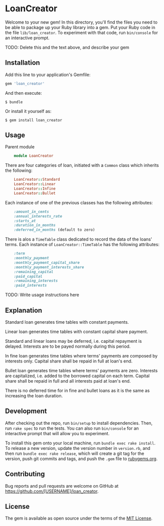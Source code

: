 # LoanCreator

Welcome to your new gem! In this directory, you'll find the files you need to be able to package up your Ruby library into a gem. Put your Ruby code in the file `lib/loan_creator`. To experiment with that code, run `bin/console` for an interactive prompt.

TODO: Delete this and the text above, and describe your gem

## Installation

Add this line to your application's Gemfile:

```ruby
gem 'loan_creator'
```

And then execute:

    $ bundle

Or install it yourself as:

    $ gem install loan_creator

## Usage

Parent module
```ruby
    module LoanCreator
```

There are four categories of loan, initiated with a `Common` class which inherits the following:
```ruby
    LoanCreator::Standard
    LoanCreator::Linear
    LoanCreator::Infine
    LoanCreator::Bullet
```
Each instance of one of the previous classes has the following attributes:
```ruby
    :amount_in_cents
    :annual_interests_rate
    :starts_at
    :duration_in_months
    :deferred_in_months (default to zero)
```

There is alos a `TimeTable` class dedicated to record the data of the loans' terms.
Each instance of `LoanCreator::TimeTable` has the following attributes:
```ruby
    :term
    :monthly_payment
    :monthly_payment_capital_share
    :monthly_payment_interests_share
    :remaining_capital
    :paid_capital
    :remaining_interests
    :paid_interests
```

TODO: Write usage instructions here

## Explanation

Standard loan generates time tables with constant payments.

Linear loan generates time tables with constant capital share payment.

Standard and linear loans may be deferred, i.e. capital repayment is delayed. Interests are to be payed normally during this period.

In fine loan generates time tables where terms' payments are composed by interests only.
Capital share shall be repaid in full at loan's end.

Bullet loan generates time tables where terms' payments are zero.
Interests are capitalized, i.e. added to the borrowed capital on each term.
Capital share shall be repaid in full and all interests paid at loan's end.

There is no deferred time for in fine and bullet loans as it is the same as increasing the loan duration.

## Development

After checking out the repo, run `bin/setup` to install dependencies. Then, run `rake spec` to run the tests. You can also run `bin/console` for an interactive prompt that will allow you to experiment.

To install this gem onto your local machine, run `bundle exec rake install`. To release a new version, update the version number in `version.rb`, and then run `bundle exec rake release`, which will create a git tag for the version, push git commits and tags, and push the `.gem` file to [rubygems.org](https://rubygems.org).

## Contributing

Bug reports and pull requests are welcome on GitHub at https://github.com/[USERNAME]/loan_creator.


## License

The gem is available as open source under the terms of the [MIT License](http://opensource.org/licenses/MIT).
